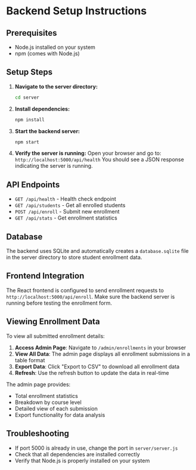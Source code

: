 # Backend Setup Instructions

## Prerequisites
- Node.js installed on your system
- npm (comes with Node.js)

## Setup Steps

1. **Navigate to the server directory:**
   ```bash
   cd server
   ```

2. **Install dependencies:**
   ```bash
   npm install
   ```

3. **Start the backend server:**
   ```bash
   npm start
   ```

4. **Verify the server is running:**
   Open your browser and go to: `http://localhost:5000/api/health`
   You should see a JSON response indicating the server is running.

## API Endpoints

- `GET /api/health` - Health check endpoint
- `GET /api/students` - Get all enrolled students
- `POST /api/enroll` - Submit new enrollment
- `GET /api/stats` - Get enrollment statistics

## Database
The backend uses SQLite and automatically creates a `database.sqlite` file in the server directory to store student enrollment data.

## Frontend Integration
The React frontend is configured to send enrollment requests to `http://localhost:5000/api/enroll`. Make sure the backend server is running before testing the enrollment form.

## Viewing Enrollment Data
To view all submitted enrollment details:

1. **Access Admin Page**: Navigate to `/admin/enrollments` in your browser
2. **View All Data**: The admin page displays all enrollment submissions in a table format
3. **Export Data**: Click "Export to CSV" to download all enrollment data
4. **Refresh**: Use the refresh button to update the data in real-time

The admin page provides:
- Total enrollment statistics
- Breakdown by course level
- Detailed view of each submission
- Export functionality for data analysis

## Troubleshooting
- If port 5000 is already in use, change the port in `server/server.js`
- Check that all dependencies are installed correctly
- Verify that Node.js is properly installed on your system
